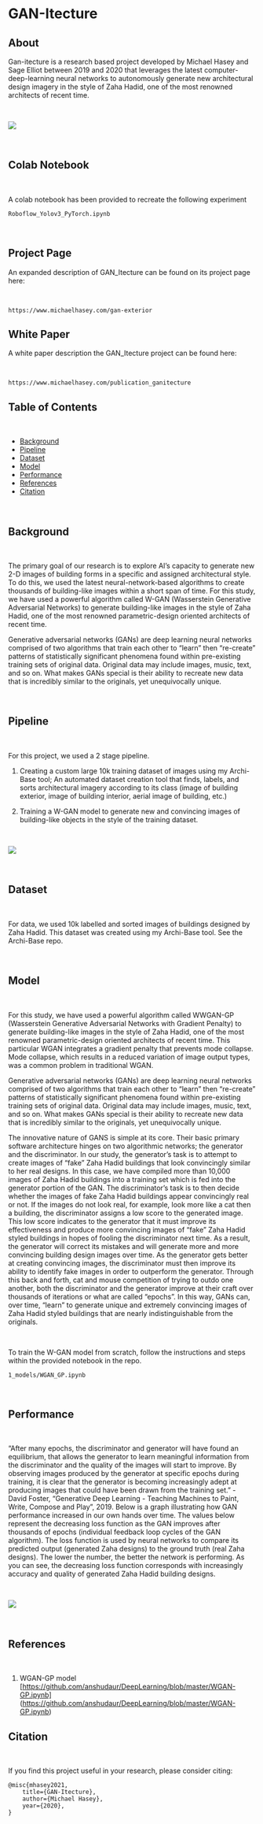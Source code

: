 # GAN-Itecture


## About 

Gan-itecture is a research based project developed by Michael Hasey and Sage Elliot between 2019 and 2020 that leverages the latest computer-deep-learning neural networks to autonomously generate new architectural design imagery in the style of Zaha Hadid, one of the most renowned architects of recent time.  

<br>

![](images/Intro.png)

<br>

## Colab Notebook

<br>

A colab notebook has been provided to recreate the following experiment

```
Roboflow_Yolov3_PyTorch.ipynb
```
<br>

## Project Page

An expanded description of GAN_Itecture can be found on its project page here:

<br>

```
https://www.michaelhasey.com/gan-exterior
```

## White Paper

A white paper description the GAN_Itecture project can be found here:

<br>

```
https://www.michaelhasey.com/publication_ganitecture
```


## Table of Contents

<br>

- [Background](#Background)
- [Pipeline](#Pipeline)
- [Dataset](#Dataset)
- [Model](#Model)
- [Performance](#Performance)
- [References](#References)
- [Citation](#Citation)

<br>

## Background

<br>

The primary goal of our research is to explore AI’s capacity to generate new 2-D images of building forms in a specific and assigned architectural style. To do this, we used the latest neural-network-based algorithms to create thousands of building-like images within a short span of time. For this study, we have used a powerful algorithm called W-GAN (Wasserstein Generative Adversarial Networks) to generate building-like images in the style of Zaha Hadid, one of the most renowned parametric-design oriented architects of recent time. 

Generative adversarial networks (GANs) are deep learning neural networks comprised of two algorithms that train each other to “learn” then “re-create” patterns of statistically significant phenomena found within pre-existing training sets of original data.  Original data may include images, music, text, and so on.  What makes GANs special is their ability to recreate new data that is incredibly similar to the originals, yet unequivocally unique.


<br>

## Pipeline

<br>

For this project, we used a 2 stage pipeline.

1. Creating a custom large 10k training dataset of images using my Archi-Base tool; An automated dataset creation tool that finds, labels, and sorts architectural imagery according to its class (image of building exterior, image of building interior, aerial image of building, etc.)

2. Training a W-GAN model to generate new and convincing images of building-like objects in the style of the training dataset.

<br>

![](images/process.png)

<br>

## Dataset

<br>

For data, we used 10k labelled and sorted images of buildings designed by Zaha Hadid.  This dataset was created using my Archi-Base tool.  See the Archi-Base repo.


<br>

## Model

<br>

For this study, we have used a powerful algorithm called WWGAN-GP (Wasserstein Generative Adversarial Networks with Gradient Penalty) to generate building-like images in the style of Zaha Hadid, one of the most renowned parametric-design oriented architects of recent time.   This particular WGAN integrates a gradient penalty that prevents mode collapse.  Mode collapse, which results in a reduced variation of image output types, was a common problem in traditional WGAN. 

Generative adversarial networks (GANs) are deep learning neural networks comprised of two algorithms that train each other to “learn” then “re-create” patterns of statistically significant phenomena found within pre-existing training sets of original data.  Original data may include images, music, text, and so on.  What makes GANs special is their ability to recreate new data that is incredibly similar to the originals, yet unequivocally unique.

The innovative nature of GANS is simple at its core.  Their basic primary software architecture hinges on two algorithmic networks; the generator and the discriminator.  In our study, the generator’s task is to attempt to create images of “fake” Zaha Hadid buildings that look convincingly similar to her real designs.  In this case, we have compiled more than 10,000 images of Zaha Hadid buildings into a training set which is fed into the generator portion of the GAN.  The discriminator’s task is to then decide whether the images of fake Zaha Hadid buildings appear convincingly real or not.  If the images do not look real, for example, look more like a cat then a building, the discriminator assigns a low score to the generated image.  This low score indicates to the generator that it must improve its effectiveness and produce more convincing images of “fake” Zaha Hadid styled buildings in hopes of fooling the discriminator next time.  As a result, the generator will correct its mistakes and will generate more and more convincing building design images over time.  As the generator gets better at creating convincing images, the discriminator must then improve its ability to identify fake images in order to outperform the generator. Through this back and forth, cat and mouse competition of trying to outdo one another, both the discriminator and the generator improve at their craft over thousands of iterations or what are called “epochs”.  In this way, GANs can, over time, “learn” to generate unique and extremely convincing images of Zaha Hadid styled buildings that are nearly indistinguishable from the originals.


<br>

To train the W-GAN model from scratch, follow the instructions and steps within the provided notebook in the repo.

```
1_models/WGAN_GP.ipynb
```

<br>

## Performance

<br>

“After many epochs, the discriminator and generator will have found an equilibrium, that allows the generator to learn meaningful information from the discriminator and the quality of the images will start to improve.  By observing images produced by the generator at specific epochs during training, it is clear that the generator is becoming increasingly adept at producing images that could have been drawn from the training set.” - David Foster, “Generative Deep Learning - Teaching Machines to Paint, Write, Compose and Play”, 2019.
Below is a graph illustrating how GAN performance increased in our own hands over time.  The values below represent the decreasing loss  function as the GAN improves after thousands of epochs (individual feedback loop cycles of the GAN algorithm).  The loss function is used by neural networks to compare its predicted output (generated Zaha designs) to the ground truth (real Zaha designs).  The lower the number, the better the network is performing.  As you can see, the decreasing loss function corresponds with increasingly accuracy and quality of generated Zaha Hadid building designs.

<br>

![](images/performance.png)

<br>

## References

<br>

1. WGAN-GP model [https://github.com/anshudaur/DeepLearning/blob/master/WGAN-GP.ipynb] (https://github.com/anshudaur/DeepLearning/blob/master/WGAN-GP.ipynb)

## Citation

<br>

If you find this project useful in your research, please consider citing:

``` 
@misc{mhasey2021,
    title={GAN-Itecture},
    author={Michael Hasey},
    year={2020},
}
```
